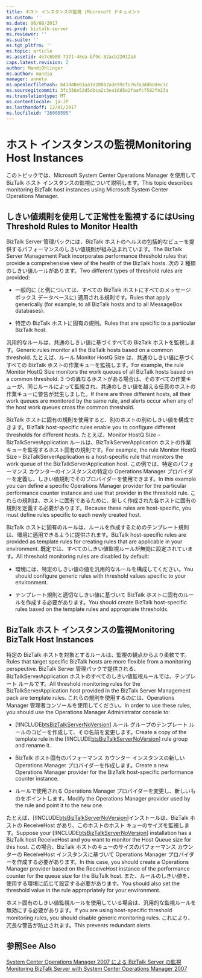 ```yaml
---
title: ホスト インスタンスの監視 |Microsoft ドキュメント
ms.custom: ''
ms.date: 06/08/2017
ms.prod: biztalk-server
ms.reviewer: ''
ms.suite: ''
ms.tgt_pltfrm: ''
ms.topic: article
ms.assetid: 4e7c6b80-7371-46ea-bf9c-82acb22012a3
caps.latest.revision: 2
author: MandiOhlinger
ms.author: mandia
manager: anneta
ms.openlocfilehash: b41dd0e01aa1e28862a3e99cfc767b3dd6ddec3c
ms.sourcegitcommit: 3fc338e52d5dbca2c3ea1685a2faafc7582fe23a
ms.translationtype: MT
ms.contentlocale: ja-JP
ms.lasthandoff: 12/01/2017
ms.locfileid: "26008595"
---
```

# <a name="monitoring-host-instances"></a><span data-ttu-id="e30ba-102">ホスト インスタンスの監視</span><span class="sxs-lookup"><span data-stu-id="e30ba-102">Monitoring Host Instances</span></span>
<span data-ttu-id="e30ba-103">このトピックでは、Microsoft System Center Operations Manager を使用して BizTalk ホスト インスタンスの監視について説明します。</span><span class="sxs-lookup"><span data-stu-id="e30ba-103">This topic describes monitoring BizTalk host instances using Microsoft System Center Operations Manager.</span></span>  
  
## <a name="using-threshold-rules-to-monitor-health"></a><span data-ttu-id="e30ba-104">しきい値規則を使用して正常性を監視するには</span><span class="sxs-lookup"><span data-stu-id="e30ba-104">Using Threshold Rules to Monitor Health</span></span>  
 <span data-ttu-id="e30ba-105">BizTalk Server 管理パックには、BizTalk ホストのヘルスの包括的なビューを提供するパフォーマンスのしきい値規則が組み込まれています。</span><span class="sxs-lookup"><span data-stu-id="e30ba-105">The BizTalk Server Management Pack incorporates performance threshold rules that provide a comprehensive view of the health of the BizTalk hosts.</span></span> <span data-ttu-id="e30ba-106">次の 2 種類のしきい値ルールがあります。</span><span class="sxs-lookup"><span data-stu-id="e30ba-106">Two different types of threshold rules are provided:</span></span>  
  
-   <span data-ttu-id="e30ba-107">一般的に (と例については、すべての BizTalk ホストにすべてのメッセージ ボックス データベースに) 適用される規則です。</span><span class="sxs-lookup"><span data-stu-id="e30ba-107">Rules that apply generically (for example, to all BizTalk hosts and to all MessageBox databases).</span></span>  
  
-   <span data-ttu-id="e30ba-108">特定の BizTalk ホストに固有の規則。</span><span class="sxs-lookup"><span data-stu-id="e30ba-108">Rules that are specific to a particular BizTalk host.</span></span>  
  
 <span data-ttu-id="e30ba-109">汎用的なルールは、共通のしきい値に基づくすべての BizTalk ホストを監視します。</span><span class="sxs-lookup"><span data-stu-id="e30ba-109">Generic rules monitor all the BizTalk hosts based on a common threshold.</span></span> <span data-ttu-id="e30ba-110">たとえば、ルール Monitor HostQ Size は、共通のしきい値に基づくすべての BizTalk ホストの作業キューを監視します。</span><span class="sxs-lookup"><span data-stu-id="e30ba-110">For example, the rule Monitor HostQ Size monitors the work queues of all BizTalk hosts based on a common threshold.</span></span> <span data-ttu-id="e30ba-111">3 つの異なるホストがある場合は、そのすべての作業キューが、同じルールによって監視され、共通のしきい値を越える任意のホストの作業キューに警告が発生しました。</span><span class="sxs-lookup"><span data-stu-id="e30ba-111">If there are three different hosts, all their work queues are monitored by the same rule, and alerts occur when any of the host work queues cross the common threshold.</span></span>  
  
 <span data-ttu-id="e30ba-112">BizTalk ホストに固有の規則を使用すると、別のホストの別のしきい値を構成できます。</span><span class="sxs-lookup"><span data-stu-id="e30ba-112">BizTalk host-specific rules enable you to configure different thresholds for different hosts.</span></span> <span data-ttu-id="e30ba-113">たとえば、Monitor HostQ Size – BizTalkServerApplication ルールは、BizTalkServerApplication ホストの作業キューを監視するホスト固有の規則です。</span><span class="sxs-lookup"><span data-stu-id="e30ba-113">For example, the rule Monitor HostQ Size – BizTalkServerApplication is a host-specific rule that monitors the work queue of the BizTalkServerApplication host.</span></span> <span data-ttu-id="e30ba-114">この例では、特定のパフォーマンス カウンターのインスタンスの特定の Operations Manager プロバイダーを定義し、しきい値規則でそのプロバイダーを使用できます。</span><span class="sxs-lookup"><span data-stu-id="e30ba-114">In this example you can define a specific Operations Manager provider for the particular performance counter instance and use that provider in the threshold rule.</span></span> <span data-ttu-id="e30ba-115">これらの規則は、ホストに固有であるために、新しく作成された各ホストに固有の規則を定義する必要があります。</span><span class="sxs-lookup"><span data-stu-id="e30ba-115">Because these rules are host-specific, you must define rules specific to each newly created host.</span></span>  
  
 <span data-ttu-id="e30ba-116">BizTalk ホストに固有のルールは、ルールを作成するためのテンプレート規則は、環境に適用できるように提供されます。</span><span class="sxs-lookup"><span data-stu-id="e30ba-116">BizTalk host-specific rules are provided as template rules for creating rules that are applicable in your environment.</span></span> <span data-ttu-id="e30ba-117">既定では、すべてのしきい値監視ルールが無効に設定されています。</span><span class="sxs-lookup"><span data-stu-id="e30ba-117">All threshold monitoring rules are disabled by default:</span></span>  
  
-   <span data-ttu-id="e30ba-118">環境には、特定のしきい値の値を汎用的なルールを構成してください。</span><span class="sxs-lookup"><span data-stu-id="e30ba-118">You should configure generic rules with threshold values specific to your environment.</span></span>  
  
-   <span data-ttu-id="e30ba-119">テンプレート規則と適切なしきい値に基づいて BizTalk ホストに固有のルールを作成する必要があります。</span><span class="sxs-lookup"><span data-stu-id="e30ba-119">You should create BizTalk host-specific rules based on the template rules and appropriate thresholds.</span></span>  
  
## <a name="monitoring-biztalk-host-instances"></a><span data-ttu-id="e30ba-120">BizTalk ホスト インスタンスの監視</span><span class="sxs-lookup"><span data-stu-id="e30ba-120">Monitoring BizTalk Host Instances</span></span>  
 <span data-ttu-id="e30ba-121">特定の BizTalk ホストを対象とするルールは、監視の観点からより柔軟です。</span><span class="sxs-lookup"><span data-stu-id="e30ba-121">Rules that target specific BizTalk hosts are more flexible from a monitoring perspective.</span></span> <span data-ttu-id="e30ba-122">BizTalk Server 管理パックで提供される、BizTalkServerApplication ホストのすべてのしきい値監視ルールでは、テンプレート ルールです。</span><span class="sxs-lookup"><span data-stu-id="e30ba-122">All threshold monitoring rules for the BizTalkServerApplication host provided in the BizTalk Server Management pack are template rules.</span></span> <span data-ttu-id="e30ba-123">これらの規則を使用するのには、Operations Manager 管理者コンソールを使用してください。</span><span class="sxs-lookup"><span data-stu-id="e30ba-123">In order to use these rules, you should use the Operations Manager Administrator console to:</span></span>  
  
-   <span data-ttu-id="e30ba-124">[!INCLUDE[btsBizTalkServerNoVersion](../includes/btsbiztalkservernoversion-md.md)] ルール グループのテンプレート ルールのコピーを作成して、その名前を変更します。</span><span class="sxs-lookup"><span data-stu-id="e30ba-124">Create a copy of the template rule in the [!INCLUDE[btsBizTalkServerNoVersion](../includes/btsbiztalkservernoversion-md.md)] rule group and rename it.</span></span>  
  
-   <span data-ttu-id="e30ba-125">BizTalk ホスト固有のパフォーマンス カウンター インスタンスの新しい Operations Manager プロバイダーを作成します。</span><span class="sxs-lookup"><span data-stu-id="e30ba-125">Create a new Operations Manager provider for the BizTalk host-specific performance counter instance.</span></span>  
  
-   <span data-ttu-id="e30ba-126">ルールで使用される Operations Manager プロバイダーを変更し、新しいものをポイントします。</span><span class="sxs-lookup"><span data-stu-id="e30ba-126">Modify the Operations Manager provider used by the rule and point it to the new one.</span></span>  
  
 <span data-ttu-id="e30ba-127">たとえば、[!INCLUDE[btsBizTalkServerNoVersion](../includes/btsbiztalkservernoversion-md.md)]インストールは、BizTalk ホストの ReceiveHost があり、このホストのホスト キューのサイズを監視します。</span><span class="sxs-lookup"><span data-stu-id="e30ba-127">Suppose your [!INCLUDE[btsBizTalkServerNoVersion](../includes/btsbiztalkservernoversion-md.md)] installation has a BizTalk host ReceiveHost and you want to monitor the Host Queue size for this host.</span></span> <span data-ttu-id="e30ba-128">この場合、BizTalk ホストのキューのサイズのパフォーマンス カウンターの ReceiveHost インスタンスに基づいて Operations Manager プロバイダーを作成する必要があります。</span><span class="sxs-lookup"><span data-stu-id="e30ba-128">In this case, you should create a Operations Manager provider based on the ReceiveHost instance of the performance counter for the queue size for the BizTalk host.</span></span> <span data-ttu-id="e30ba-129">また、ルールのしきい値を、使用する環境に応じて設定する必要があります。</span><span class="sxs-lookup"><span data-stu-id="e30ba-129">You should also set the threshold value in the rule appropriately for your environment.</span></span>  
  
 <span data-ttu-id="e30ba-130">ホスト固有のしきい値監視ルールを使用している場合は、汎用的な監視ルールを無効にする必要があります。</span><span class="sxs-lookup"><span data-stu-id="e30ba-130">If you are using host-specific threshold monitoring rules, you should disable generic monitoring rules.</span></span> <span data-ttu-id="e30ba-131">これにより、冗長な警告が防止されます。</span><span class="sxs-lookup"><span data-stu-id="e30ba-131">This prevents redundant alerts.</span></span>  
  
## <a name="see-also"></a><span data-ttu-id="e30ba-132">参照</span><span class="sxs-lookup"><span data-stu-id="e30ba-132">See Also</span></span>  
 [<span data-ttu-id="e30ba-133">System Center Operations Manager 2007 による BizTalk Server の監視</span><span class="sxs-lookup"><span data-stu-id="e30ba-133">Monitoring BizTalk Server with System Center Operations Manager 2007</span></span>](../technical-guides/monitoring-biztalk-server-with-system-center-operations-manager-2007.md)